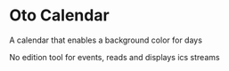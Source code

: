 # Oto Calendar
A calendar that enables a background color for days

No edition tool for events, reads and displays ics streams
